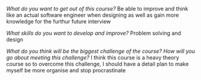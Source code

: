 *What do you want to get out of this course?*
Be able to improve and think like an actual software engineer when designing as well as gain more knowledge for the furthur future interview

*What skills do you want to develop and improve?*
Problem solving and design

*What do you think will be the biggest challenge of the course? How will you go about meeting this challenge?*
I think this course is a heavy theory course so to overcome this challenge, I should have a detail plan to make myself be more organise and stop procrastinate
